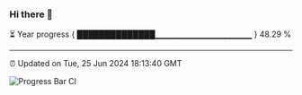 ### Hi there 👋

⏳ Year progress { ██████████████▁▁▁▁▁▁▁▁▁▁▁▁▁▁▁▁ } 48.29 %

---

⏰ Updated on Tue, 25 Jun 2024 18:13:40 GMT

![Progress Bar CI](https://github.com/code-lakshay/GitHub-Actions-Demo/workflows/Progress%20Bar%20CI/badge.svg)
